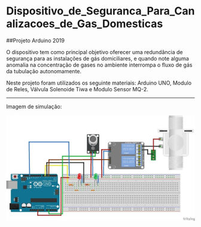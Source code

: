 # Dispositivo_de_Seguranca_Para_Canalizacoes_de_Gas_Domesticas
 ##Projeto Arduino 2019
 
 
O dispositivo tem como principal objetivo oferecer uma redundância de segurança para as instalações de gás domiciliares, e quando note alguma anomalia na concentração de gases no ambiente interrompa o fluxo de gás da tubulação autonomamente.

Neste projeto foram utilizados os seguinte materiais: Arduino UNO, Modulo de Reles, Válvula Solenoide Tiwa e Modulo Sensor MQ-2.


______________________________________________________________________________________


Imagem de simulação:

![Esquema Elétrico do Protótipo](https://github.com/luiswolski/Dispositivo_de_Seguranca_Para_Canalizacoes_de_Gas_Domesticas/blob/main/Imagens/Esquema%20El%C3%A9trico%20do%20Prot%C3%B3tipo.jpg)
